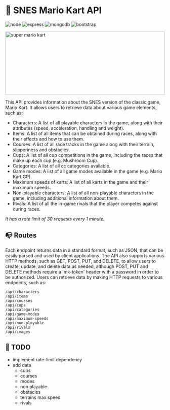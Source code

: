 # 🍄 SNES Mario Kart API
<img src="https://img.shields.io/badge/Node.js-43853D?style=for-the-badge&logo=node.js&logoColor=white" alt="node" style="max-width: 100%;"> <img src="https://img.shields.io/badge/Express-000000?style=for-the-badge&logo=express&logoColor=white" alt="express" style="max-width: 100%;"> <img src="https://img.shields.io/badge/MongoDB-47A248?style=for-the-badge&logo=mongodb&logoColor=white" alt="mongodb" style="max-width: 100%;"> <img src="https://img.shields.io/badge/Bootstrap-563D7C?style=for-the-badge&logo=bootstrap&logoColor=white" alt="bootstrap" style="max-width: 100%;">

<img src="https://github.com/JoelEncinas/restapi/blob/main/images/SNES_SuperMarioKart.jpg" alt="super mario kart" height="200px" width="100%">

This API provides information about the SNES version of the classic game, Mario Kart. It allows users to retrieve data about various game elements, such as:


- Characters: A list of all playable characters in the game, along with their attributes (speed, acceleration, handling and weight).
- Items: A list of all items that can be obtained during races, along with their effects and how to use them.
- Courses: A list of all race tracks in the game along with their terrain, slipperiness and obstacles.
- Cups: A list of all cup competitions in the game, including the races that make up each cup (e.g. Mushroom Cup).
- Categories: A list of all cc categories available.
- Game modes: A list of all game modes available in the game (e.g. Mario Kart GP).
- Maximum speeds of karts: A list of all karts in the game and their maximum speeds.
- Non-playable characters: A list of all non-playable characters in the game, including additional information about them.
- Rivals: A list of all the in-game rivals that the player competes against during races.


*It has a rate limit of 30 requests every 1 minute.*


## 📭 Routes 
Each endpoint returns data in a standard format, such as JSON, that can be easily parsed and used by client applications. The API also supports various HTTP methods, such as GET, POST, PUT, and DELETE, to allow users to create, update, and delete data as needed, although POST, PUT and DELETE methods require a 'mk-token' header with a password in order to be authorized. Users can retrieve data by making HTTP requests to various endpoints, such as:

    /api/characters
    /api/items
    /api/courses
    /api/cups
    /api/categories
    /api/game-modes
    /api/maximum-speeds
    /api/non-playable
    /api/rivals
    /api/images

## 📜 TODO
- implement rate-limit dependency
- add data
    - cups
    - courses
    - modes
    - non playable
    - obstacles
    - terrains max speed
    - rivals    
